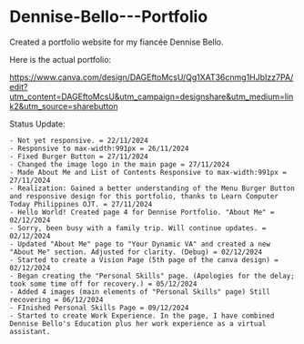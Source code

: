 # Dennise-Bello---Portfolio
Created a portfolio website for my fiancée Dennise Bello.


Here is the actual portfolio:

https://www.canva.com/design/DAGEftoMcsU/Qg1XAT36cnmg1HJbIzz7PA/edit?utm_content=DAGEftoMcsU&utm_campaign=designshare&utm_medium=link2&utm_source=sharebutton


Status Update:
``````
- Not yet responsive. = 22/11/2024
- Responsive to max-width:991px = 26/11/2024
- Fixed Burger Button = 27/11/2024
- Changed the image logo in the main page = 27/11/2024
- Made About Me and List of Contents Responsive to max-width:991px = 27/11/2024
- Realization: Gained a better understanding of the Menu Burger Button and responsive design for this portfolio, thanks to Learn Computer Today Philippines OJT. = 27/11/2024
- Hello World! Created page 4 for Dennise Portfolio. "About Me" = 02/12/2024
- Sorry, been busy with a family trip. Will continue updates. = 02/12/2024
- Updated "About Me" page to "Your Dynamic VA" and created a new "About Me" section. Adjusted for clarity. (Debug) = 02/12/2024
- Started to create a Vision Page (5th page of the canva design) = 02/12/2024
- Began creating the "Personal Skills" page. (Apologies for the delay; took some time off for recovery.) = 05/12/2024
- Added 4 images (main elements of "Personal Skills" page) Still recovering = 06/12/2024
- FInished Personal Skills Page = 09/12/2024
- Started to create Work Experience. In the page, I have combined Dennise Bello's Education plus her work experience as a virtual assistant.
``````
